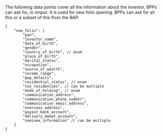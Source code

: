 The following data points cover all the information about the investor, BPPs can ask for, in xinput. It is used for new folio opening. BPPs can ask for all this or a subset of this from the BAP.

```jsonc
{
    "new_folio": [
        "pan",
        "investor_name",
        "date_of_birth",
        "gender",
        "country_of_birth", // enum
        "place_of_birth",
        "marital_status",
        "occupation",
        "source_of_wealth",
        "income_range",
        "pep_details",
        "residential_status", // enum
        "tax_residencies", // can be multiple
        "mode_of_holding", // enum
        "communication_address",
        "communication_phone_number",
        "communication_email_address",
        "overseas_address",
        "payout_bank_account",
        "delivery_demat_account",
        "nominee_information" // can be multiple
    ]
}
```